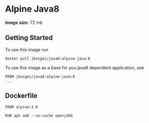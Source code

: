 # Alpine Java8

**_Image size:_** 72 mb

## Getting Started

To use this image run

```
docker pull jkosgei/java8:alpine-java:8
```

To use this image as a base for you java8 dependent application, use

```
FROM jkosgei/java8:alpine-java:8
...
```

## Dockerfile

```
FROM alpine:3.6

RUN apk add --no-cache openjdk8

```